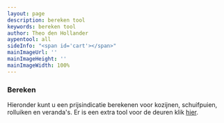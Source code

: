 ```yaml
---
layout: page
description: bereken tool
keywords: bereken tool
author: Theo den Hollander
aypentool: all
sideInfo: "<span id='cart'></span>"
mainImageUrl: ''
mainImageHeight: ''
mainImageWidth: 100%
---
```


<div class="dontprint">
<h3>Bereken</h3>

Hieronder kunt u een prijsindicatie berekenen voor kozijnen, schuifpuien, rolluiken en veranda's. Er is een extra tool voor de deuren klik <a target="_blank" href="https://app.traumtuer-konfigurator.de/?color=b9e2f8&conf=daf957de&lang=en&logo=03fdee1b-9e12-4202-a8ff-2a52f3b2e03e&request=true&to=info%40aypenkozijnen.nl">hier</a>. <div id="toolLoader"></div> <div id="toolInfo"></div> </div>